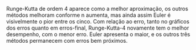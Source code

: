 Runge-Kutta de ordem 4 aparece como a melhor aproximação, os outros métodos melhoram conforme n aumenta, mas ainda assim Euler é 
visivelmente o pior entre os cinco.
Com relação ao erro, tanto no gráficos dos erros quanto em erros-final, Runge-Kutta-4 novamente tem o melhor desempenho, com o menor erro.
Euler apresenta o maior, e os outros três métodos permanecem com erros bem próximos. 
